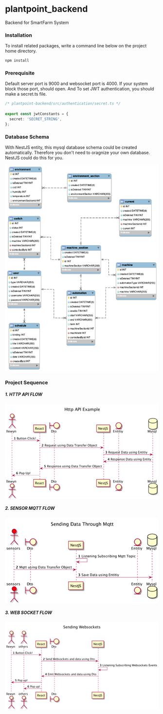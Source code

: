 # plantpoint_backend
Backend for SmartFarm System 

### Installation

To install related packages, write a command line below on the project home directory.

```bash
npm install
```



### Prerequisite

Default server port is 9000 and websocket port is 4000. If your system block those port, should open. And To set JWT authentication, you should make a secret.ts file.

```typescript
/* plantpoint-backend/src/authentication/secret.ts */

export const jwtConstants = {
  secret: 'SECRET_STRING',
};
```



### Database Schema

With NestJS entity, this mysql database schema could be created automatically. Therefore you don't need to oragnize your own database. NestJS could do this for you.

![plantpoint_schema](./documentation/plantpoint_schema.png)



### Project Sequence

##### 1. HTTP API FLOW

![api_flow-Http_API_Example](./documentation/api_flow-Http_API_Example.png)



##### 2. SENSOR MQTT FLOW

![sensor_mqtt-Sending_Data_Through_Mqtt](./documentation/sensor_mqtt-Sending_Data_Through_Mqtt.png)



##### 3. WEB SOCKET FLOW

![websocket-Sending_Websockets](./documentation/websocket-Sending_Websockets.png)